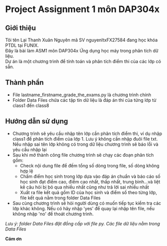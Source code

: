 # Project Assignment 1 môn DAP304x
## Giới thiệu
Tôi tên Lại Thanh Xuân Nguyên mã SV nguyenltxFX27584 đang học khóa PTDL tại FUNIX.\
Đây là bài làm ASM1 môn DAP304x Ứng dụng học máy trong phân tích dữ liệu.\
Dự án là một chương trình để tính toán và phân tích điểm thi của các lớp có sẵn.

## Thành phần
- File lastname_firstname_grade_the_exams.py là chương trình chính
- Folder Data Files chứa các tập tin dữ liệu là đáp án thi của từng lớp từ class1 đến class8

## Hướng dẫn sử dụng
- Chương trình sẽ yêu cầu nhập tên lớp cần phân tích điểm thi, ví dụ nhập class1 để phân tích điểm của lớp 1. Lưu ý không cần nhập đuôi file txt. Nếu nhập sai tên lớp không có trong dữ liệu chương trình sẽ báo lỗi và yêu cầu nhập lại
- Sau khi mở thành công file chương trình sẽ chạy các đoạn phân tích gồm:
    - Check nội dung file để đếm tổng số dòng trong file, số dòng không hợp lệ
    - Chấm điểm học sinh trong lớp dựa vào đáp án chuẩn và báo cáo số học sinh đạt điểm cao, điểm cao nhất, thấp nhất, trung bình...và liệt kê câu hỏi bị bỏ qua nhiều nhất cũng như trả lời sai nhiều nhất
    - Xuất ra file kết quả gồm ID của học sinh và điểm số theo từng lớp, file kết quả nằm trong folder Data Files
- Sau cùng chương trình sẽ hỏi người dùng có muốn tiếp tục kiểm tra các lớp khác không. Nếu có hãy nhập 'yes' để quay lại nhập tên file, nếu không nhập 'no' để thoát chương trình.

*Lưu ý: folder Data Files đặt đồng cấp với file py. Các file dữ liệu nằm trong Data Files*

**Cám ơn**